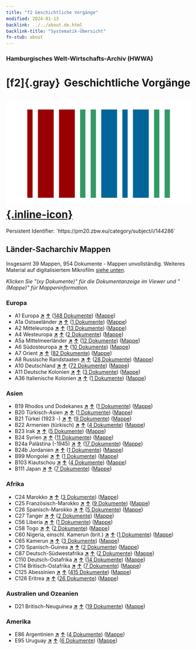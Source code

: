 ```yaml
---
title: "f2 Geschichtliche Vorgänge"
modified: 2024-01-13
backlink: ../../about.de.html
backlink-title: "Systematik-Übersicht"
fn-stub: about
---
```


### Hamburgisches Welt-Wirtschafts-Archiv (HWWA)

# [f2]{.gray}&#8201; Geschichtliche Vorgänge &#160; [![Wikidata](/images/Wikidata-logo.svg "Wikidata"){.inline-icon}](http://www.wikidata.org/entity/Q99427863)

<div class="hint">Persistent Identifier: `https://pm20.zbw.eu/category/subject/i/144286`</div>







## Länder-Sacharchiv Mappen






Insgesamt 39 Mappen, 954 Dokumente - Mappen unvollständig. Weiteres Material auf digitalisiertem Mikrofilm [siehe unten](#filmsections).

_Klicken Sie "(xy Dokumente)" für die Dokumentanzeige im Viewer und "(Mappe)" für Mappeninformation._




### Europa

- A1 Europa [**&nearr;**](../../../geo/i/140892/about.de.html "Europa (alle Mappen)") [**&uarr;**](../../../geo/about.de.html#A1 "Ländersystematik") (<a href="https://pm20.zbw.eu/iiifview/folder/sh/140892,144286" title="über: Europa : Geschichtliche Vorgänge" target="_blank">148 Dokumente</a>) ([Mappe](../../../../folder/sh/1408xx/140892/1442xx/144286/about.de.html))
- A1a Ostseeländer [**&nearr;**](../../../geo/i/140894/about.de.html "Ostseeländer (alle Mappen)") [**&uarr;**](../../../geo/about.de.html#A1a "Ländersystematik") (<a href="https://pm20.zbw.eu/iiifview/folder/sh/140894,144286" title="über: Ostseeländer : Geschichtliche Vorgänge" target="_blank">1 Dokumente</a>) ([Mappe](../../../../folder/sh/1408xx/140894/1442xx/144286/about.de.html))
- A2 Mitteleuropa [**&nearr;**](../../../geo/i/140895/about.de.html "Mitteleuropa (alle Mappen)") [**&uarr;**](../../../geo/about.de.html#A2 "Ländersystematik") (<a href="https://pm20.zbw.eu/iiifview/folder/sh/140895,144286" title="über: Mitteleuropa : Geschichtliche Vorgänge" target="_blank">13 Dokumente</a>) ([Mappe](../../../../folder/sh/1408xx/140895/1442xx/144286/about.de.html))
- A4 Westeuropa [**&nearr;**](../../../geo/i/140897/about.de.html "Westeuropa (alle Mappen)") [**&uarr;**](../../../geo/about.de.html#A4 "Ländersystematik") (<a href="https://pm20.zbw.eu/iiifview/folder/sh/140897,144286" title="über: Westeuropa : Geschichtliche Vorgänge" target="_blank">2 Dokumente</a>) ([Mappe](../../../../folder/sh/1408xx/140897/1442xx/144286/about.de.html))
- A5a Mittelmeerländer [**&nearr;**](../../../geo/i/140899/about.de.html "Mittelmeerländer (alle Mappen)") [**&uarr;**](../../../geo/about.de.html#A5a "Ländersystematik") (<a href="https://pm20.zbw.eu/iiifview/folder/sh/140899,144286" title="über: Mittelmeerländer : Geschichtliche Vorgänge" target="_blank">12 Dokumente</a>) ([Mappe](../../../../folder/sh/1408xx/140899/1442xx/144286/about.de.html))
- A6 Südosteuropa [**&nearr;**](../../../geo/i/140900/about.de.html "Südosteuropa (alle Mappen)") [**&uarr;**](../../../geo/about.de.html#A6 "Ländersystematik") (<a href="https://pm20.zbw.eu/iiifview/folder/sh/140900,144286" title="über: Südosteuropa : Geschichtliche Vorgänge" target="_blank">10 Dokumente</a>) ([Mappe](../../../../folder/sh/1409xx/140900/1442xx/144286/about.de.html))
- A7 Orient [**&nearr;**](../../../geo/i/140902/about.de.html "Orient (alle Mappen)") [**&uarr;**](../../../geo/about.de.html#A7 "Ländersystematik") (<a href="https://pm20.zbw.eu/iiifview/folder/sh/140902,144286" title="über: Orient : Geschichtliche Vorgänge" target="_blank">82 Dokumente</a>) ([Mappe](../../../../folder/sh/1409xx/140902/1442xx/144286/about.de.html))
- A8 Russische Randstaaten [**&nearr;**](../../../geo/i/140904/about.de.html "Russische Randstaaten (alle Mappen)") [**&uarr;**](../../../geo/about.de.html#A8 "Ländersystematik") (<a href="https://pm20.zbw.eu/iiifview/folder/sh/140904,144286" title="über: Russische Randstaaten : Geschichtliche Vorgänge" target="_blank">28 Dokumente</a>) ([Mappe](../../../../folder/sh/1409xx/140904/1442xx/144286/about.de.html))
- A10 Deutschland [**&nearr;**](../../../geo/i/126128/about.de.html "Deutschland (alle Mappen)") [**&uarr;**](../../../geo/about.de.html#A10 "Ländersystematik") (<a href="https://pm20.zbw.eu/iiifview/folder/sh/126128,144286" title="über: Deutschland : Geschichtliche Vorgänge" target="_blank">72 Dokumente</a>) ([Mappe](../../../../folder/sh/1261xx/126128/1442xx/144286/about.de.html))
- A11 Deutsche Kolonien [**&nearr;**](../../../geo/i/140960/about.de.html "Deutsche Kolonien (alle Mappen)") [**&uarr;**](../../../geo/about.de.html#A11 "Ländersystematik") (<a href="https://pm20.zbw.eu/iiifview/folder/sh/140960,144286" title="über: Deutsche Kolonien : Geschichtliche Vorgänge" target="_blank">3 Dokumente</a>) ([Mappe](../../../../folder/sh/1409xx/140960/1442xx/144286/about.de.html))
- A36 Italienische Kolonien [**&nearr;**](../../../geo/i/141012/about.de.html "Italienische Kolonien (alle Mappen)") [**&uarr;**](../../../geo/about.de.html#A36 "Ländersystematik") (<a href="https://pm20.zbw.eu/iiifview/folder/sh/141012,144286" title="über: Italienische Kolonien : Geschichtliche Vorgänge" target="_blank">1 Dokumente</a>) ([Mappe](../../../../folder/sh/1410xx/141012/1442xx/144286/about.de.html))

### Asien

- B19 Rhodos und Dodekanes [**&nearr;**](../../../geo/i/141106/about.de.html "Rhodos und Dodekanes (alle Mappen)") [**&uarr;**](../../../geo/about.de.html#B19 "Ländersystematik") (<a href="https://pm20.zbw.eu/iiifview/folder/sh/141106,144286" title="über: Rhodos und Dodekanes : Geschichtliche Vorgänge" target="_blank">1 Dokumente</a>) ([Mappe](../../../../folder/sh/1411xx/141106/1442xx/144286/about.de.html))
- B20 Türkisch-Asien [**&nearr;**](../../../geo/i/141108/about.de.html "Türkisch-Asien (alle Mappen)") [**&uarr;**](../../../geo/about.de.html#B20 "Ländersystematik") (<a href="https://pm20.zbw.eu/iiifview/folder/sh/141108,144286" title="über: Türkisch-Asien : Geschichtliche Vorgänge" target="_blank">1 Dokumente</a>) ([Mappe](../../../../folder/sh/1411xx/141108/1442xx/144286/about.de.html))
- B21 Türkei (1923 -) [**&nearr;**](../../../geo/i/141111/about.de.html "Türkei (1923 -) (alle Mappen)") [**&uarr;**](../../../geo/about.de.html#B21 "Ländersystematik") (<a href="https://pm20.zbw.eu/iiifview/folder/sh/141111,144286" title="über: Türkei (1923 -) : Geschichtliche Vorgänge" target="_blank">9 Dokumente</a>) ([Mappe](../../../../folder/sh/1411xx/141111/1442xx/144286/about.de.html))
- B22 Armenien (türkisch) [**&nearr;**](../../../geo/i/141112/about.de.html "Armenien (türkisch) (alle Mappen)") [**&uarr;**](../../../geo/about.de.html#B22 "Ländersystematik") (<a href="https://pm20.zbw.eu/iiifview/folder/sh/141112,144286" title="über: Armenien (türkisch) : Geschichtliche Vorgänge" target="_blank">4 Dokumente</a>) ([Mappe](../../../../folder/sh/1411xx/141112/1442xx/144286/about.de.html))
- B23 Irak [**&nearr;**](../../../geo/i/141113/about.de.html "Irak (alle Mappen)") [**&uarr;**](../../../geo/about.de.html#B23 "Ländersystematik") (<a href="https://pm20.zbw.eu/iiifview/folder/sh/141113,144286" title="über: Irak : Geschichtliche Vorgänge" target="_blank">5 Dokumente</a>) ([Mappe](../../../../folder/sh/1411xx/141113/1442xx/144286/about.de.html))
- B24 Syrien [**&nearr;**](../../../geo/i/141114/about.de.html "Syrien (alle Mappen)") [**&uarr;**](../../../geo/about.de.html#B24 "Ländersystematik") (<a href="https://pm20.zbw.eu/iiifview/folder/sh/141114,144286" title="über: Syrien : Geschichtliche Vorgänge" target="_blank">11 Dokumente</a>) ([Mappe](../../../../folder/sh/1411xx/141114/1442xx/144286/about.de.html))
- B24a Palästina (-1945) [**&nearr;**](../../../geo/i/141115/about.de.html "Palästina (-1945) (alle Mappen)") [**&uarr;**](../../../geo/about.de.html#B24a "Ländersystematik") (<a href="https://pm20.zbw.eu/iiifview/folder/sh/141115,144286" title="über: Palästina (-1945) : Geschichtliche Vorgänge" target="_blank">17 Dokumente</a>) ([Mappe](../../../../folder/sh/1411xx/141115/1442xx/144286/about.de.html))
- B24b Jordanien [**&nearr;**](../../../geo/i/141116/about.de.html "Jordanien (alle Mappen)") [**&uarr;**](../../../geo/about.de.html#B24b "Ländersystematik") (<a href="https://pm20.zbw.eu/iiifview/folder/sh/141116,144286" title="über: Jordanien : Geschichtliche Vorgänge" target="_blank">1 Dokumente</a>) ([Mappe](../../../../folder/sh/1411xx/141116/1442xx/144286/about.de.html))
- B99 Mongolei [**&nearr;**](../../../geo/i/141261/about.de.html "Mongolei (alle Mappen)") [**&uarr;**](../../../geo/about.de.html#B99 "Ländersystematik") (<a href="https://pm20.zbw.eu/iiifview/folder/sh/141261,144286" title="über: Mongolei : Geschichtliche Vorgänge" target="_blank">1 Dokumente</a>) ([Mappe](../../../../folder/sh/1412xx/141261/1442xx/144286/about.de.html))
- B103 Kiautschou [**&nearr;**](../../../geo/i/126163/about.de.html "Kiautschou (alle Mappen)") [**&uarr;**](../../../geo/about.de.html#B103 "Ländersystematik") (<a href="https://pm20.zbw.eu/iiifview/folder/sh/126163,144286" title="über: Kiautschou : Geschichtliche Vorgänge" target="_blank">4 Dokumente</a>) ([Mappe](../../../../folder/sh/1261xx/126163/1442xx/144286/about.de.html))
- B111 Japan [**&nearr;**](../../../geo/i/141272/about.de.html "Japan (alle Mappen)") [**&uarr;**](../../../geo/about.de.html#B111 "Ländersystematik") (<a href="https://pm20.zbw.eu/iiifview/folder/sh/141272,144286" title="über: Japan : Geschichtliche Vorgänge" target="_blank">7 Dokumente</a>) ([Mappe](../../../../folder/sh/1412xx/141272/1442xx/144286/about.de.html))

### Afrika

- C24 Marokko [**&nearr;**](../../../geo/i/141356/about.de.html "Marokko (alle Mappen)") [**&uarr;**](../../../geo/about.de.html#C24 "Ländersystematik") (<a href="https://pm20.zbw.eu/iiifview/folder/sh/141356,144286" title="über: Marokko : Geschichtliche Vorgänge" target="_blank">3 Dokumente</a>) ([Mappe](../../../../folder/sh/1413xx/141356/1442xx/144286/about.de.html))
- C25 Französisch-Marokko [**&nearr;**](../../../geo/i/141358/about.de.html "Französisch-Marokko (alle Mappen)") [**&uarr;**](../../../geo/about.de.html#C25 "Ländersystematik") (<a href="https://pm20.zbw.eu/iiifview/folder/sh/141358,144286" title="über: Französisch-Marokko : Geschichtliche Vorgänge" target="_blank">9 Dokumente</a>) ([Mappe](../../../../folder/sh/1413xx/141358/1442xx/144286/about.de.html))
- C26 Spanisch-Marokko [**&nearr;**](../../../geo/i/141359/about.de.html "Spanisch-Marokko (alle Mappen)") [**&uarr;**](../../../geo/about.de.html#C26 "Ländersystematik") (<a href="https://pm20.zbw.eu/iiifview/folder/sh/141359,144286" title="über: Spanisch-Marokko : Geschichtliche Vorgänge" target="_blank">5 Dokumente</a>) ([Mappe](../../../../folder/sh/1413xx/141359/1442xx/144286/about.de.html))
- C27 Tanger [**&nearr;**](../../../geo/i/141360/about.de.html "Tanger (alle Mappen)") [**&uarr;**](../../../geo/about.de.html#C27 "Ländersystematik") (<a href="https://pm20.zbw.eu/iiifview/folder/sh/141360,144286" title="über: Tanger : Geschichtliche Vorgänge" target="_blank">2 Dokumente</a>) ([Mappe](../../../../folder/sh/1413xx/141360/1442xx/144286/about.de.html))
- C56 Liberia [**&nearr;**](../../../geo/i/141405/about.de.html "Liberia (alle Mappen)") [**&uarr;**](../../../geo/about.de.html#C56 "Ländersystematik") (<a href="https://pm20.zbw.eu/iiifview/folder/sh/141405,144286" title="über: Liberia : Geschichtliche Vorgänge" target="_blank">1 Dokumente</a>) ([Mappe](../../../../folder/sh/1414xx/141405/1442xx/144286/about.de.html))
- C58 Togo [**&nearr;**](../../../geo/i/141408/about.de.html "Togo (alle Mappen)") [**&uarr;**](../../../geo/about.de.html#C58 "Ländersystematik") (<a href="https://pm20.zbw.eu/iiifview/folder/sh/141408,144286" title="über: Togo : Geschichtliche Vorgänge" target="_blank">2 Dokumente</a>) ([Mappe](../../../../folder/sh/1414xx/141408/1442xx/144286/about.de.html))
- C60 Nigeria, einschl. Kamerun (brit.) [**&nearr;**](../../../geo/i/141409/about.de.html "Nigeria, einschl. Kamerun (brit.) (alle Mappen)") [**&uarr;**](../../../geo/about.de.html#C60 "Ländersystematik") (<a href="https://pm20.zbw.eu/iiifview/folder/sh/141409,144286" title="über: Nigeria, einschl. Kamerun (brit.) : Geschichtliche Vorgänge" target="_blank">1 Dokumente</a>) ([Mappe](../../../../folder/sh/1414xx/141409/1442xx/144286/about.de.html))
- C65 Kamerun [**&nearr;**](../../../geo/i/141410/about.de.html "Kamerun (alle Mappen)") [**&uarr;**](../../../geo/about.de.html#C65 "Ländersystematik") (<a href="https://pm20.zbw.eu/iiifview/folder/sh/141410,144286" title="über: Kamerun : Geschichtliche Vorgänge" target="_blank">3 Dokumente</a>) ([Mappe](../../../../folder/sh/1414xx/141410/1442xx/144286/about.de.html))
- C70 Spanisch-Guinea [**&nearr;**](../../../geo/i/141412/about.de.html "Spanisch-Guinea (alle Mappen)") [**&uarr;**](../../../geo/about.de.html#C70 "Ländersystematik") (<a href="https://pm20.zbw.eu/iiifview/folder/sh/141412,144286" title="über: Spanisch-Guinea : Geschichtliche Vorgänge" target="_blank">2 Dokumente</a>) ([Mappe](../../../../folder/sh/1414xx/141412/1442xx/144286/about.de.html))
- C87 Deutsch-Südwestafrika [**&nearr;**](../../../geo/i/141450/about.de.html "Deutsch-Südwestafrika (alle Mappen)") [**&uarr;**](../../../geo/about.de.html#C87 "Ländersystematik") (<a href="https://pm20.zbw.eu/iiifview/folder/sh/141450,144286" title="über: Deutsch-Südwestafrika : Geschichtliche Vorgänge" target="_blank">2 Dokumente</a>) ([Mappe](../../../../folder/sh/1414xx/141450/1442xx/144286/about.de.html))
- C110 Deutsch-Ostafrika [**&nearr;**](../../../geo/i/141471/about.de.html "Deutsch-Ostafrika (alle Mappen)") [**&uarr;**](../../../geo/about.de.html#C110 "Ländersystematik") (<a href="https://pm20.zbw.eu/iiifview/folder/sh/141471,144286" title="über: Deutsch-Ostafrika : Geschichtliche Vorgänge" target="_blank">14 Dokumente</a>) ([Mappe](../../../../folder/sh/1414xx/141471/1442xx/144286/about.de.html))
- C114 Britisch-Ostafrika [**&nearr;**](../../../geo/i/141473/about.de.html "Britisch-Ostafrika (alle Mappen)") [**&uarr;**](../../../geo/about.de.html#C114 "Ländersystematik") (<a href="https://pm20.zbw.eu/iiifview/folder/sh/141473,144286" title="über: Britisch-Ostafrika : Geschichtliche Vorgänge" target="_blank">7 Dokumente</a>) ([Mappe](../../../../folder/sh/1414xx/141473/1442xx/144286/about.de.html))
- C125 Abessinien [**&nearr;**](../../../geo/i/141482/about.de.html "Abessinien (alle Mappen)") [**&uarr;**](../../../geo/about.de.html#C125 "Ländersystematik") (<a href="https://pm20.zbw.eu/iiifview/folder/sh/141482,144286" title="über: Abessinien : Geschichtliche Vorgänge" target="_blank">415 Dokumente</a>) ([Mappe](../../../../folder/sh/1414xx/141482/1442xx/144286/about.de.html))
- C126 Eritrea [**&nearr;**](../../../geo/i/141483/about.de.html "Eritrea (alle Mappen)") [**&uarr;**](../../../geo/about.de.html#C126 "Ländersystematik") (<a href="https://pm20.zbw.eu/iiifview/folder/sh/141483,144286" title="über: Eritrea : Geschichtliche Vorgänge" target="_blank">26 Dokumente</a>) ([Mappe](../../../../folder/sh/1414xx/141483/1442xx/144286/about.de.html))

### Australien und Ozeanien

- D21 Britisch-Neuguinea [**&nearr;**](../../../geo/i/141620/about.de.html "Britisch-Neuguinea (alle Mappen)") [**&uarr;**](../../../geo/about.de.html#D21 "Ländersystematik") (<a href="https://pm20.zbw.eu/iiifview/folder/sh/141620,144286" title="über: Britisch-Neuguinea : Geschichtliche Vorgänge" target="_blank">19 Dokumente</a>) ([Mappe](../../../../folder/sh/1416xx/141620/1442xx/144286/about.de.html))

### Amerika

- E86 Argentinien [**&nearr;**](../../../geo/i/141692/about.de.html "Argentinien (alle Mappen)") [**&uarr;**](../../../geo/about.de.html#E86 "Ländersystematik") (<a href="https://pm20.zbw.eu/iiifview/folder/sh/141692,144286" title="über: Argentinien : Geschichtliche Vorgänge" target="_blank">4 Dokumente</a>) ([Mappe](../../../../folder/sh/1416xx/141692/1442xx/144286/about.de.html))
- E95 Uruguay [**&nearr;**](../../../geo/i/141695/about.de.html "Uruguay (alle Mappen)") [**&uarr;**](../../../geo/about.de.html#E95 "Ländersystematik") (<a href="https://pm20.zbw.eu/iiifview/folder/sh/141695,144286" title="über: Uruguay : Geschichtliche Vorgänge" target="_blank">6 Dokumente</a>) ([Mappe](../../../../folder/sh/1416xx/141695/1442xx/144286/about.de.html))



<a id="filmsections" />













